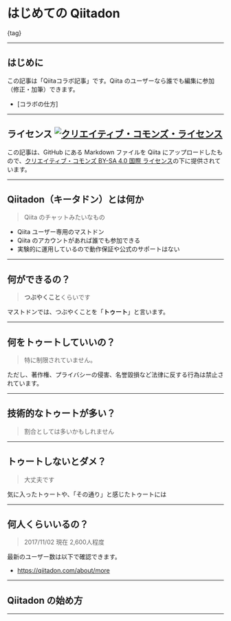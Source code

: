 # はじめての Qiitadon

{tag}

---

## はじめに

この記事は「Qiitaコラボ記事」です。Qiita のユーザーなら誰でも編集に参加（修正・加筆）できます。

- [コラボの仕方]

---

## ライセンス <a rel="license" href="http://creativecommons.org/licenses/by-sa/4.0/"><img alt="クリエイティブ・コモンズ・ライセンス" style="border-width:0" src="https://i.creativecommons.org/l/by-sa/4.0/88x31.png" /></a>

この記事は、GitHub にある Markdown ファイルを Qiita にアップロードしたもので、<a rel="license" href="http://creativecommons.org/licenses/by-sa/4.0/">クリエイティブ・コモンズ BY-SA 4.0 国際 ライセンス</a>の下に提供されています。

---

## Qiitadon（キータドン）とは何か

> Qiita のチャットみたいなもの

- Qiita ユーザー専用のマストドン
- Qiita のアカウントがあれば誰でも参加できる
- 実験的に運用しているので動作保証や公式のサポートはない

--- 

## 何ができるの？

> **つぶやくこと**くらいです

マストドンでは、つぶやくことを「**トゥート**」と言います。

--- 

## 何をトゥートしていいの？

> 特に制限されていません。

ただし、著作権、プライバシーの侵害、名誉毀損など法律に反する行為は禁止されています。

---

## 技術的なトゥートが多い？

> 割合としては多いかもしれません



---

## トゥートしないとダメ？

> 大丈夫です

気に入ったトゥートや、「その通り」と感じたトゥートには

---

## 何人くらいいるの？

> 2017/11/02 現在 2,600人程度

最新のユーザー数は以下で確認できます。
- https://qiitadon.com/about/more

--- 

## Qiitadon の始め方

---

